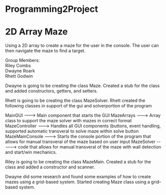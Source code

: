 # Programming2Project
# 2D Array Maze

Using a 2D array to create a maze for the user in the console. The user can then navigate the maze to find a target.

Group Members: <br />
Riley Combs <br /> 
Dwayne Roark <br />
Rhett Godwin

Dwayne is going to be creating the class Maze. Created a stub for the class and added constructors, getters, and setters.

Rhett is going to be creating the class MazeSolver. 
Rhett created the following classes in support of the gui and solverportion of the program

MainGUI ---> Main component that starts the GUI
MazeArrays ---> Array class to support the maze solver with mazes in correct format
MazeController ---> Handles all GUI components (buttons, event handling, supported automatic transveral to solve maze within solve button
MazeMainConsole ---> Starts the console portion of the program that allows for manual transveral of the maze based on user input
MazeSolver -----> code that allows for manual transveral of the maze with wall detection and start/win mechanics.

Riley is going to be creating the class MazeMain. Created a stub for the class and added a constructor and scanner.


Dwayne did some research and found some examples of how to create mazes using a grid-based system. Started creating Maze class using a grid-based system.
